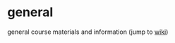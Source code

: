 # general
general course materials and information
(jump to [wiki](https://github.com/galastrostats/general/wiki))
